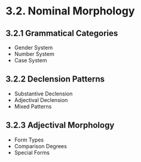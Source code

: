 # 3.2. Nominal Morphology

## 3.2.1 Grammatical Categories
- Gender System
- Number System
- Case System

## 3.2.2 Declension Patterns
- Substantive Declension
- Adjectival Declension
- Mixed Patterns

## 3.2.3 Adjectival Morphology
- Form Types
- Comparison Degrees
- Special Forms


